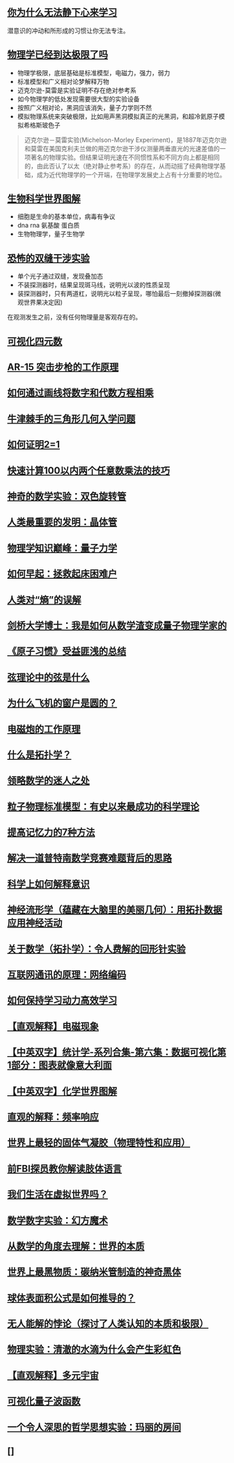## [你为什么无法静下心来学习](https://www.zhihu.com/zvideo/1535953454941519873)

潜意识的冲动和所形成的习惯让你无法专注。

## [物理学已经到达极限了吗](https://www.zhihu.com/zvideo/1542842333833756672)

- 物理学极限，底层基础是标准模型，电磁力，强力，弱力
- 标准模型和广义相对论梦解释万物
- 迈克尔逊-莫雷是实验证明不存在绝对参考系
- 如今物理学的低处发现需要很大型的实验设备
- 按照广义相对论，黑洞应该消失，量子力学则不然
- 模拟物理系统来突破极限，比如用声黑洞模拟真正的光黑洞，和超冷氦原子模拟希格斯玻色子

> 迈克尔逊－莫雷实验(Michelson-Morley Experiment)，是1887年迈克尔逊和莫雷在美国克利夫兰做的用迈克尔逊干涉仪测量两垂直光的光速差值的一项著名的物理实验。但结果证明光速在不同惯性系和不同方向上都是相同的，由此否认了以太（绝对静止参考系）的存在，从而动摇了经典物理学基础，成为近代物理学的一个开端，在物理学发展史上占有十分重要的地位。

## [生物科学世界图解](https://www.zhihu.com/zvideo/1543178725143117824)

- 细胞是生命的基本单位，病毒有争议
- dna rna 氨基酸 蛋白质
- 生物物理学，量子生物学

## [恐怖的双缝干涉实验](https://www.zhihu.com/zvideo/1542920294829867011)

- 单个光子通过双缝，发现叠加态
- 不装探测器时，结果呈现斑马线，说明光以波的性质呈现
- 装探测器时，只有两道杠，说明光以粒子呈现，哪怕最后一刻撤掉探测器(微观世界果决定因)

在观测发生之前，没有任何物理量是客观存在的。

## [可视化四元数](https://www.zhihu.com/zvideo/1542842416574750720)
## [AR-15 突击步枪的工作原理 ](https://www.zhihu.com/zvideo/1542842280028905472)
## [如何通过画线将数字和代数方程相乘](https://www.zhihu.com/zvideo/1542482725910503424)
## [牛津棘手的三角形几何入学问题](https://www.zhihu.com/zvideo/1542482930429767680)
## [如何证明2=1](https://www.zhihu.com/zvideo/1542194267015016448)
## [快速计算100以内两个任意数乘法的技巧](https://www.zhihu.com/zvideo/1542191495301390336)
## [神奇的数学实验：双色旋转管](https://www.zhihu.com/zvideo/1542192568749547521)
## [人类最重要的发明：晶体管](https://www.zhihu.com/zvideo/1541775039141179392)
## [物理学知识巅峰：量子力学](https://www.zhihu.com/zvideo/1537420651538722816)
## [如何早起：拯救起床困难户](https://www.zhihu.com/zvideo/1539595453561085953)
## [人类对“熵”的误解](https://www.zhihu.com/zvideo/1538845701433257984)
## [剑桥大学博士：我是如何从数学渣变成量子物理学家的](https://www.zhihu.com/zvideo/1538574154751574016)
## [《原子习惯》受益匪浅的总结](https://www.zhihu.com/zvideo/1540020134835548160)
## [弦理论中的弦是什么](https://www.zhihu.com/zvideo/1538150199196766208)
## [为什么飞机的窗户是圆的？](https://www.zhihu.com/zvideo/1541125598893715456)
## [电磁炮的工作原理](https://www.zhihu.com/zvideo/1540704074190483456)
## [什么是拓扑学？](https://www.zhihu.com/zvideo/1540706757987184641)
## [领略数学的迷人之处](https://www.zhihu.com/zvideo/1537416156633260032)
## [粒子物理标准模型：有史以来最成功的科学理论](https://www.zhihu.com/zvideo/1539595394539778048)
## [提高记忆力的7种方法](https://www.zhihu.com/zvideo/1538841914354323456)
## [解决一道普特南数学竞赛难题背后的思路](https://www.zhihu.com/zvideo/1544311579222450178)
## [科学上如何解释意识](https://www.zhihu.com/zvideo/1543210566067720193)
## [神经流形学（蕴藏在大脑里的美丽几何）：用拓扑数据应用神经活动](https://www.zhihu.com/zvideo/1543654150914969600)
## [关于数学（拓扑学）：令人费解的回形针实验](https://www.zhihu.com/zvideo/1543951091422932992)
## [互联网通讯的原理：网络编码](https://www.zhihu.com/zvideo/1545756108018642944)
## [如何保持学习动力高效学习](https://www.zhihu.com/zvideo/1545763804998225920)
## [【直观解释】电磁现象](https://www.zhihu.com/zvideo/1546099214496518144)
## [【中英双字】统计学-系列合集-第六集：数据可视化第1部分：图表就像意大利面](https://www.zhihu.com/zvideo/1546485804733829120)
## [【中英双字】化学世界图解](https://www.zhihu.com/zvideo/1546484229806166017)
## [直观的解释：频率响应](https://www.zhihu.com/zvideo/1545394156238970880)
## [世界上最轻的固体气凝胶（物理特性和应用）](https://www.zhihu.com/zvideo/1545394068448083969)
## [前FBI探员教你解读肢体语言](https://www.zhihu.com/zvideo/1545396701564968961)
## [我们生活在虚拟世界吗？](https://www.zhihu.com/zvideo/1545086495874265088)
## [数学数字实验：幻方魔术](https://www.zhihu.com/zvideo/1545083819962634241)
## [从数学的角度去理解：世界的本质](https://www.zhihu.com/zvideo/1545084091141337089)
## [世界上最黑物质：碳纳米管制造的神奇黑体](https://www.zhihu.com/zvideo/1544672018213261313)
## [球体表面积公式是如何推导的？](https://www.zhihu.com/zvideo/1548670557725642753)
## [无人能解的悖论（探讨了人类认知的本质和极限）](https://www.zhihu.com/zvideo/1547205830205964288)
## [物理实验：清澈的水滴为什么会产生彩虹色](https://www.zhihu.com/zvideo/1547935057607876608)
## [【直观解释】多元宇宙](https://www.zhihu.com/zvideo/1541385899861868544)
## [可视化量子波函数](https://www.zhihu.com/zvideo/1547934976905342976)
## [一个令人深思的哲学思想实验：玛丽的房间](https://www.zhihu.com/zvideo/1547934836731629568)
## []